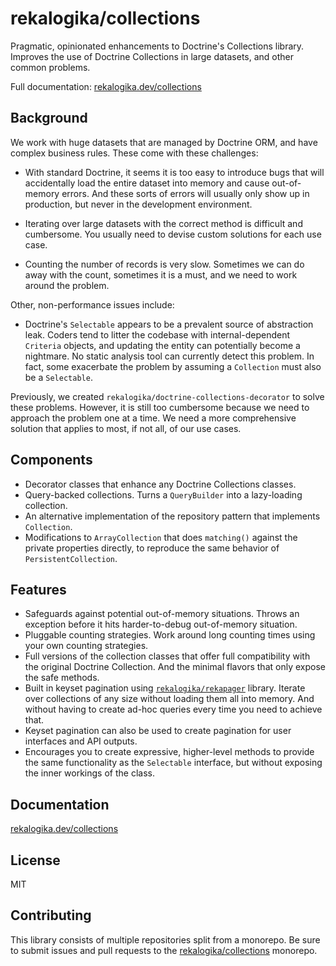 # rekalogika/collections

Pragmatic, opinionated enhancements to Doctrine's Collections library. Improves
the use of Doctrine Collections in large datasets, and other common problems.

Full documentation: [rekalogika.dev/collections](https://rekalogika.dev/collections)

## Background

We work with huge datasets that are managed by Doctrine ORM, and have complex
business rules. These come with these challenges:

* With standard Doctrine, it seems it is too easy to introduce bugs that will
  accidentally load the entire dataset into memory and cause out-of-memory
  errors. And these sorts of errors will usually only show up in production, but
  never in the development environment.

* Iterating over large datasets with the correct method is difficult and
  cumbersome. You usually need to devise custom solutions for each use case.

* Counting the number of records is very slow. Sometimes we can do away with the
  count, sometimes it is a must, and we need to work around the problem.

Other, non-performance issues include:

* Doctrine's `Selectable` appears to be a prevalent source of abstraction leak.
  Coders tend to litter the codebase with internal-dependent `Criteria` objects,
  and updating the entity can potentially become a nightmare. No static analysis
  tool can currently detect this problem. In fact, some exacerbate the problem
  by assuming a `Collection` must also be a `Selectable`.

Previously, we created `rekalogika/doctrine-collections-decorator` to solve
these problems. However, it is still too cumbersome because we need to approach
the problem one at a time. We need a more comprehensive solution that applies
to most, if not all, of our use cases.

## Components

* Decorator classes that enhance any Doctrine Collections classes.
* Query-backed collections. Turns a `QueryBuilder` into a lazy-loading
  collection.
* An alternative implementation of the repository pattern that implements
  `Collection`.
* Modifications to `ArrayCollection` that does `matching()` against the private
  properties directly, to reproduce the same behavior of `PersistentCollection`.

## Features

* Safeguards against potential out-of-memory situations. Throws an exception
  before it hits harder-to-debug out-of-memory situation.
* Pluggable counting strategies. Work around long counting times using your own
  counting strategies.
* Full versions of the collection classes that offer full compatibility with the
  original Doctrine Collection. And the minimal flavors that only expose the
  safe methods.
* Built in keyset pagination using
  [`rekalogika/rekapager`](https://rekalogika.dev/rekapager) library. Iterate
  over collections of any size without loading them all into memory. And without
  having to create ad-hoc queries every time you need to achieve that.
* Keyset pagination can also be used to create pagination for user interfaces
  and API outputs.
* Encourages you to create expressive, higher-level methods to provide the same
  functionality as the `Selectable` interface, but without exposing the inner
  workings of the class.

## Documentation

[rekalogika.dev/collections](https://rekalogika.dev/collections)

## License

MIT

## Contributing

This library consists of multiple repositories split from a monorepo. Be sure to
submit issues and pull requests to the
[rekalogika/collections](https://github.com/rekalogika/collections) monorepo.